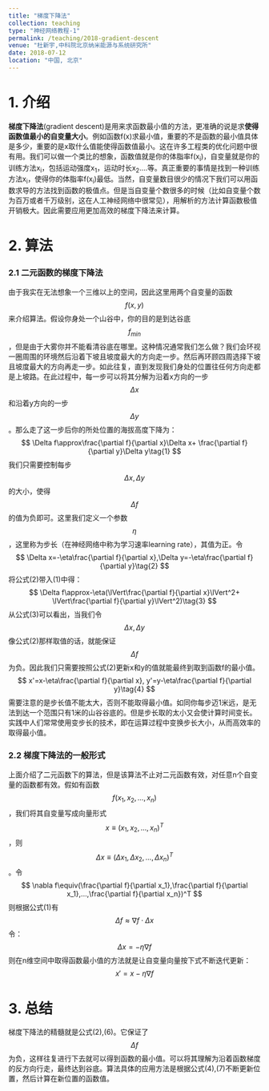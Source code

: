 ```yaml
---
title: "梯度下降法"
collection: teaching
type: "神经网络教程-1"
permalink: /teaching/2018-gradient-descent
venue: "杜新宇,中科院北京纳米能源与系统研究所"
date: 2018-07-12
location: "中国, 北京"
---
```


<script type="text/javascript" src="http://cdn.mathjax.org/mathjax/latest/MathJax.js?config=default"></script>

# 1. 介绍

**梯度下降法**(gradient descent)是用来求函数最小值的方法，更准确的说是求**使得函数值最小的自变量大小**。例如函数f(x)求最小值，重要的不是函数的最小值具体是多少，重要的是x取什么值能使得函数值最小。这在许多工程类的优化问题中很有用。我们可以做一个类比的想象，函数值就是你的体脂率f(x<sub>i</sub>)，自变量就是你的训练方法x<sub>i</sub>，包括运动强度x<sub>1</sub>，运动时长x<sub>2</sub>....等。真正重要的事情是找到一种训练方法x<sub>i</sub>，使得你的体脂率f(x<sub>i</sub>)最低。当然，自变量数目很少的情况下我们可以用函数求导的方法找到函数的极值点。但是当自变量个数很多的时候（比如自变量个数为百万或者千万级别，这在人工神经网络中很常见），用解析的方法计算函数极值开销极大。因此需要应用更加高效的梯度下降法来计算。

# 2. 算法

### 2.1 二元函数的梯度下降法

由于我实在无法想象一个三维以上的空间，因此这里用两个自变量的函数$$f(x,y)$$来介绍算法。假设你身处一个山谷中，你的目的是到达谷底$$f_{min}$$，但是由于大雾你并不能看清谷底在哪里。这种情况通常我们怎么做？我们会环视一圈周围的环境然后沿着下坡且坡度最大的方向走一步。然后再环顾四周选择下坡且坡度最大的方向再走一步。如此往复，直到发现我们身处的位置往任何方向走都是上坡路。在此过程中，每一步可以将其分解为沿着x方向的一步$$\Delta x$$和沿着y方向的一步$$\Delta y$$。那么走了这一步后你的所处位置的海拔高度下降为：
$$
\Delta f\approx\frac{\partial f}{\partial x}\Delta x+ \frac{\partial f}{\partial y}\Delta y\tag{1}
$$
我们只需要控制每步$$\Delta x, \Delta y$$的大小，使得$$\Delta f$$的值为负即可。这里我们定义一个参数$$\eta$$，这里称为步长（在神经网络中称为学习速率learning rate），其值为正。令
$$
\Delta x=-\eta\frac{\partial f}{\partial x},\Delta y=-\eta\frac{\partial f}{\partial y}\tag{2}
$$
将公式(2)带入(1)中得：
$$
\Delta f\approx-\eta(\lVert\frac{\partial f}{\partial x}\lVert^2+ \lVert\frac{\partial f}{\partial y}\lVert^2)\tag{3}
$$
从公式(3)可以看出，当我们令$$\Delta x, \Delta y$$像公式(2)那样取值的话，就能保证$$\Delta f$$为负。因此我们只需要按照公式(2)更新x和y的值就能最终到取到函数f的最小值。
$$
x'=x-\eta\frac{\partial f}{\partial x}, y'=y-\eta\frac{\partial f}{\partial y}\tag{4}
$$
需要注意的是步长值不能太大，否则不能取得最小值。如同你每步迈1米远，是无法到达一个范围只有1米的山谷谷底的。但是步长取的太小又会使计算时间变长。实践中人们常常使用变步长的技术，即在运算过程中变换步长大小，从而高效率的取得最小值。

### 2.2 梯度下降法的一般形式

上面介绍了二元函数下的算法，但是该算法不止对二元函数有效，对任意n个自变量的函数都有效。假如有函数$$f(x_1,x_2,...,x_n)$$，我们将其自变量写成向量形式$$x\equiv(x_1,x_2,...,x_n)^T$$，则$$\Delta x\equiv(\Delta x_1,\Delta x_2,...,\Delta x_n)^T$$。令
$$
\nabla f\equiv(\frac{\partial f}{\partial x_1},\frac{\partial f}{\partial x_1},...,\frac{\partial f}{\partial x_n})^T
$$
则根据公式(1)有
$$
\Delta f\approx\nabla f\cdot\Delta x\tag{5}
$$
令：
$$
\Delta x=-\eta\nabla f\tag{6}
$$
则在n维空间中取得函数最小值的方法就是让自变量向量按下式不断迭代更新：
$$
x'=x-\eta\nabla f\tag{7}
$$

# 3. 总结

梯度下降法的精髓就是公式(2),(6)。它保证了$$\Delta f$$为负，这样往复进行下去就可以得到函数的最小值。可以将其理解为沿着函数梯度的反方向行走，最终达到谷底。算法具体的应用方法是根据公式(4),(7)不断更新位置，然后计算在新位置的函数值。